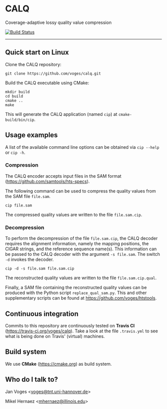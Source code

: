 # CALQ

Coverage-adaptive lossy quality value compression

[![Build Status](https://travis-ci.org/voges/calq.svg?branch=master)](https://travis-ci.org/voges/calq)

---

## Quick start on Linux

Clone the CALQ repository:

    git clone https://github.com/voges/calq.git

Build the CALQ executable using CMake:

    mkdir build
    cd build
    cmake ..
    make

This will generate the CALQ application (named ``cip``) at ``cmake-build/bin/cip``.

## Usage examples

A list of the available command line options can be obtained via ``cip --help`` or ``cip -h``.

### Compression

The CALQ encoder accepts input files in the SAM format (https://github.com/samtools/hts-specs).

The following command can be used to compress the quality values from the SAM file ``file.sam``.

    cip file.sam

The compressed quality values are written to the file ``file.sam.cip``.

### Decompression

To perform the decompression of the file ``file.sam.cip``, the CALQ decoder requires the alignment information, namely the mapping positions, the CIGAR strings, and the reference sequence name(s). This information can be passed to the CALQ decoder with the argument ``-s file.sam``. The switch ``-d`` invokes the decoder.

    cip -d -s file.sam file.sam.cip

The reconstructed quality values are written to the file ``file.sam.cip.qual``.

Finally, a SAM file containing the reconstructed quality values can be produced with the Python script ``replace_qual_sam.py``. This and other supplementary scripts can be found at https://github.com/voges/htstools.

## Continuous integration

Commits to this repository are continuously tested on **Travis CI** (https://travis-ci.org/voges/calq). Take a look at the file ``.travis.yml`` to see what is being done on Travis' (virtual) machines.

## Build system

We use **CMake** (https://cmake.org) as build system.

## Who do I talk to?

Jan Voges <[voges@tnt.uni-hannover.de](mailto:voges@tnt.uni-hannover.de)>

Mikel Hernaez <[mhernaez@illinois.edu](mailto:mhernaez@illinois.edu)>
